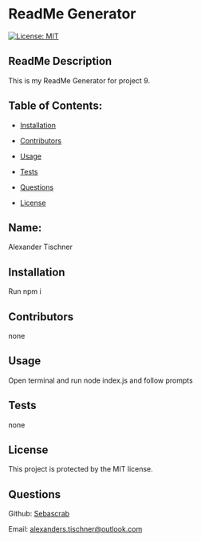 # ReadMe Generator
  [![License: MIT](https://img.shields.io/badge/License-MIT-yellow.svg)](https://opensource.org/licenses/MIT)
  ## ReadMe Description 

  This is my ReadMe Generator for project 9. 
  ## Table of Contents: 

  * [Installation](#installation) 

  * [Contributors](#contributors) 

  * [Usage](#usage) 

  * [Tests](#tests) 

  * [Questions](#questions) 

  * [License](#license) 

  ## Name: 

  Alexander Tischner
  ## Installation 

  Run npm i
  ## Contributors 

  none
  ## Usage 

  Open terminal and run node index.js and follow prompts 
  ## Tests 

  none
  ## License 
 
  This project is protected by the MIT license.
  ## Questions 

  Github: [Sebascrab](https://github.com/Sebascrab) 

  Email: alexanders.tischner@outlook.com 

  

